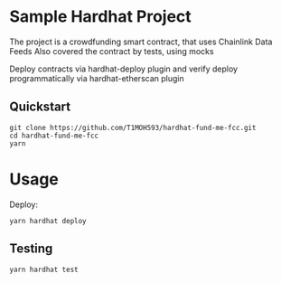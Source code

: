 # Sample Hardhat Project

The project is a crowdfunding smart contract, that uses Chainlink Data Feeds
Also covered the contract by tests, using mocks

Deploy contracts via hardhat-deploy plugin and verify deploy programmatically via hardhat-etherscan plugin

## Quickstart

```
git clone https://github.com/T1MOH593/hardhat-fund-me-fcc.git
cd hardhat-fund-me-fcc
yarn
```
# Usage

Deploy:

```
yarn hardhat deploy
```

## Testing

```
yarn hardhat test
```
